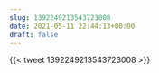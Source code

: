 ```yaml
---
slug: 1392249213543723008
date: 2021-05-11 22:44:13+00:00
draft: false
---
```


{{< tweet 1392249213543723008 >}}
